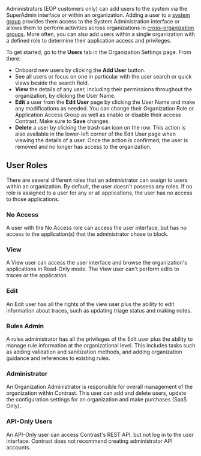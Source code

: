 <!--
title: "Manage Users"
description: "Managing Users in Contrast"
tags: "Admin manage organization configuration TeamServer Users roles permissions API"
-->

Administrators (EOP customers only) can add users to the system via the SuperAdmin interface or within an organization. Adding a user to a [system group](admin-manageorgs.html#access) provides them access to the System Administration interface or allows them to perform activities across organizations in [cross-organization groups](admin-manageorgs.html#crossorg). More often, you can also add users within a single organization with a defined role to determine their application access and privileges.

To get started, go to the **Users** tab in the Organization Settings page. From there:

* Onboard new users by clicking the **Add User** button.
* See all users or focus on one in particular with the user search or quick views beside the search field.
* **View** the details of any user, including their permissions throughout the organization, by clicking the User Name.
* **Edit** a user from the **Edit User** page by clicking the User Name and make any modifications as needed. You can change their Organization Role or Application Access Group as well as enable or disable their access Contrast. Make sure to **Save** changes.
* **Delete** a user by clicking the trash can icon on the row. This action is also available in the lower-left corner of the Edit User page when viewing the details of a user. Once the action is confirmed, the user is removed and no longer has access to the organization. 

## User Roles
There are several different roles that an administrator can assign to users within an organization. By default, the user doesn't possess any roles. If no role is assigned to a user for any or all applications, the user has no access to those applications. 

### No Access
A user with the No Access role can access the user interface, but has no access to the application(s) that the administrator chose to block. 

### View
A View user can access the user interface and browse the organization's applications in Read-Only mode. The View user can't perform edits to traces or the application.

### Edit
An Edit user has all the rights of the view user plus the ability to edit information about traces, such as updating triage status and making notes.

### Rules Admin
A rules administrator has all the privileges of the Edit user plus the ability to manage rule information at the organizational level. This includes tasks such as adding validation and sanitization methods, and adding organization guidance and references to existing rules.

### Administrator
An Organization Administrator is responsible for overall management of the organization within Contrast. This user can add and delete users, update the configuration settings for an organization and make purchases (SaaS Only).

### API-Only Users
An API-Only user can access Contrast's REST API, but not log in to the user interface. Contrast does not recommend creating administrator API accounts.

